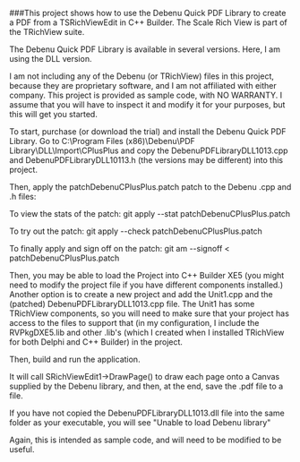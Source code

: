 ###This project shows how to use the Debenu Quick PDF Library to create a PDF from a TSRichViewEdit in C++ Builder.  The Scale Rich View is part of the TRichView suite.

The Debenu Quick PDF Library is available in several versions.  Here, I am using the DLL version.

I am not including any of the Debenu (or TRichView) files in this project, because they are proprietary software, and I am not affiliated with either company.  This project is provided as sample code, with NO WARRANTY.  I assume that you will have to inspect it and modify it for your purposes, but this will get you started.

To start, purchase (or download the trial) and install the Debenu Quick PDF Library.  Go to C:\Program Files (x86)\Debenu\PDF Library\DLL\Import\CPlusPlus and copy the DebenuPDFLibraryDLL1013.cpp and DebenuPDFLibraryDLL10113.h (the versions may be different) into this project.

Then, apply the patchDebenuCPlusPlus.patch patch to the Debenu .cpp and .h files:

To view the stats of the patch:
git apply --stat patchDebenuCPlusPlus.patch

To try out the patch:
git apply --check patchDebenuCPlusPlus.patch

To finally apply and sign off on the patch:
git am --signoff < patchDebenuCPlusPlus.patch

Then, you may be able to load the Project into C++ Builder XE5 (you might need to modify the project file if you have different components installed.)  Another option is to create a new project and add the Unit1.cpp and the (patched) DebenuPDFLibraryDLL1013.cpp file.  The Unit1 has some TRichView components, so you will need to make sure that your project has access to the files to support that (in my configuration, I include the RVPkgDXE5.lib and other .lib's (which I created when I installed TRichView for both Delphi and C++ Builder) in the project.

Then, build and run the application.

It will call SRichViewEdit1->DrawPage() to draw each page onto a Canvas supplied by the Debenu library, and then, at the end, save the .pdf file to a file.

If you have not copied the DebenuPDFLibraryDLL1013.dll file into the same folder as your executable, you will see "Unable to load Debenu library"

Again, this is intended as sample code, and will need to be modified to be useful.
